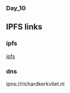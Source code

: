 ### Day_10

## IPFS links

### ipfs
[ipfs](https://ipfs.io/ipfs/QmaCUCSXkJYo4K21UPt6DJSXPJpM4wU9ShMXuJQNa38qwU/)

### dns
ipns://richardkerkvliet.nl
